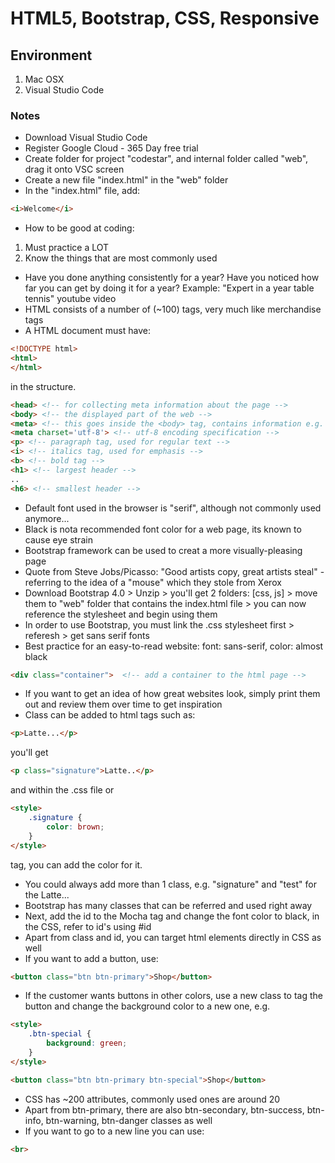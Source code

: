 # HTML5, Bootstrap, CSS, Responsive

## Environment

1. Mac OSX
2. Visual Studio Code

### Notes

* Download Visual Studio Code
* Register Google Cloud - 365 Day free trial
* Create folder for project "codestar", and internal folder called "web", drag it onto VSC screen
* Create a new file "index.html" in the "web" folder
* In the "index.html" file, add:

```html
<i>Welcome</i>
```

* How to be good at coding:

1. Must practice a LOT
2. Know the things that are most commonly used

* Have you done anything consistently for a year? Have you noticed how far you can get by doing it for a year? Example: "Expert in a year table tennis" youtube video
* HTML consists of a number of (~100) tags, very much like merchandise tags
* A HTML document must have:

```html
<!DOCTYPE html>
<html>
</html>
```
in the structure.
```html
<head> <!-- for collecting meta information about the page -->
<body> <!-- the displayed part of the web -->
<meta> <!-- this goes inside the <body> tag, contains information e.g. type of encoding used -->
<meta charset='utf-8'> <!-- utf-8 encoding specification -->
<p> <!-- paragraph tag, used for regular text -->
<i> <!-- italics tag, used for emphasis -->
<b> <!-- bold tag -->
<h1> <!-- largest header -->
..
<h6> <!-- smallest header -->
```
* Default font used in the browser is "serif", although not commonly used anymore...
* Black is nota  recommended font color for a web page, its known to cause eye strain
* Bootstrap framework can be used to creat a more visually-pleasing page
* Quote from Steve Jobs/Picasso: "Good artists copy, great artists steal" - referring to the idea of a "mouse" which they stole from Xerox
* Download Bootstrap 4.0 > Unzip > you'll get 2 folders: [css, js] > move them to "web" folder that contains the index.html file > you can now reference the stylesheet and begin using them
* In order to use Bootstrap, you must link the .css stylesheet first > referesh > get sans serif fonts
* Best practice for an easy-to-read website: font: sans-serif, color: almost black

```html
<div class="container">  <!-- add a container to the html page -->
```
* If you want to get an idea of how great websites look, simply print them out and review them over time to get inspiration
* Class can be added to html tags such as:

```html
<p>Latte...</p>
```
you'll get

```html
<p class="signature">Latte..</p>
```
and within the .css file or 

```html
<style>
	.signature {
		color: brown;
	}
</style>
```
tag, you can add the color for it.
* You could always add more than 1 class, e.g. "signature" and "test" for the Latte...
* Bootstrap has many classes that can be referred and used right away
* Next, add the id to the Mocha tag and change the font color to black, in the CSS, refer to id's using #id
* Apart from class and id, you can target html elements directly in CSS as well
* If you want to add a button, use:
```html
<button class="btn btn-primary">Shop</button>
```
* If the customer wants buttons in other colors, use a new class to tag the button and change the background color to a new one, e.g.
```html
<style>
	.btn-special {
		background: green;
	}
</style>

<button class="btn btn-primary btn-special">Shop</button>
```
* CSS has ~200 attributes, commonly used ones are around 20
* Apart from btn-primary, there are also btn-secondary, btn-success, btn-info, btn-warning, btn-danger classes as well
* If you want to go to a new line you can use:
```html
<br>
```
